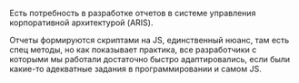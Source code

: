 Есть потребность в разработке отчетов в системе управления корпоративной архитектурой (ARIS). 
 
Отчеты формируются скриптами на JS, единственный нюанс, там есть спец методы, но как показывает практика, все разработчики с которыми мы работали достаточно быстро адаптировались, если были какие-то адекватные задания в программировании и самом JS. 
